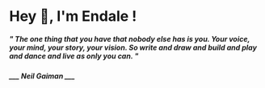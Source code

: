 <h1 title="head"> Hey 👋, I'm Endale !</h1>

**<h5><i>" The one thing that you have that nobody else has is you. Your voice, your mind, your story, your vision. So write and draw and build and play and dance and live as only you can. "</i></h5>**

*<b>___ Neil Gaiman ___</b>*
